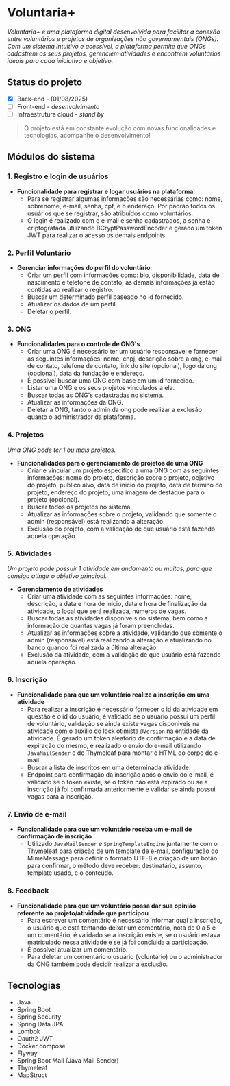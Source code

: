 # Voluntaria+

*Voluntaria+ é uma plataforma digital desenvolvida para facilitar a conexão entre 
voluntários e projetos de organizações não governamentais (ONGs). 
Com um sistema intuitivo e acessível, a plataforma permite que ONGs 
cadastrem os seus projetos, gerenciem atividades e encontrem voluntários 
ideais para cada iniciativa e objetivo.*

## Status do projeto
- [x] Back-end - (01/08/2025)
- [ ] Front-end - *desenvolvimento*
- [ ] Infraestrutura cloud - *stand by*

> O projeto está em constante evolução com novas funcionalidades e tecnologias, acompanhe o desenvolvimento!

## Módulos do sistema

### 1. **Registro e login de usuários**
- **Funcionalidade para registrar e logar usuários na plataforma**:
    - Para se registrar algumas informações são necessárias como: nome, sobrenome, e-mail, senha, cpf,
    e o endereço. Por padrão todos os usuários que se registrar, são atribuídos como voluntários.
    - O login é realizado com o e-mail e senha cadastrados, a senha é criptografada utilizando BCryptPasswordEncoder e
    gerado um token JWT para realizar o acesso os demais endpoints.

### 2. **Perfil Voluntário**
- **Gerenciar informações do perfil do voluntário**:
  - Criar um perfil com informações como: bio, disponibilidade, data de nascimento
  e telefone de contato, as demais informações já estão contidas ao realizar o registro.
  - Buscar um determinado perfil baseado no id fornecido.
  - Atualizar os dados de um perfil.
  - Deletar o perfil.

### 3. **ONG**
- **Funcionalidades para o controle de ONG's**
  - Criar uma ONG é necessário ter um usuário responsável e fornecer as seguintes informações: nome, cnpj, descrição sobre a ong, e-mail de contato,
  telefone de contato, link do site (opcional), logo da ong (opcional), data da fundação e endereço.
  - É possível buscar uma ONG com base em um id fornecido.
  - Listar uma ONG e os seus projetos vinculados a ela.
  - Buscar todas as ONG's cadastradas no sistema.
  - Atualizar as informações da ONG.
  - Deletar a ONG, tanto o admin da ong pode realizar a exclusão quanto o administrador da plataforma.

### 4. **Projetos**
*Uma ONG pode ter 1 ou mais projetos.*
- **Funcionalidades para o gerenciamento de projetos de uma ONG**
  -  Criar e vincular um projeto especifico a uma ONG com as seguintes informações: nome do projeto, descrição sobre o projeto, objetivo do projeto, publico alvo,
  data de inicio do projeto, data de termino do projeto, endereço do projeto, uma imagem de destaque para o projeto (opcional).
  - Buscar todos os projetos no sistema.
  - Atualizar as informações sobre o projeto, validando que somente o admin (responsável) está realizando a alteração.
  - Exclusão do projeto, com a validação de que usuário está fazendo aquela operação.

### 5. **Atividades**
*Um projeto pode possuir 1 atividade em andamento ou muitas, para que consiga atingir o objetivo principal.*
- **Gerenciamento de atividades**
  - Criar uma atividade com as seguintes informações: nome, descrição, a data e hora de inicio, data e hora de finalização da atividade, o local que será realizada, 
  números de vagas.
  - Buscar todas as atividades disponiveis no sistema, bem como a informação de quantas vagas já foram preenchidas.
  - Atualizar as informações sobre a atividade, validando que somente o admin (responsável) está realizando a alteração e atualizando no banco quando foi realizada a 
  última alteração.
  - Exclusão da atividade, com a validação de que usuário está fazendo aquela operação.

### 6. **Inscrição**
- **Funcionalidade para que um voluntário realize a inscrição em uma atividade**
  - Para realizar a inscrição é necessário fornecer o id da atividade em questão e o id do usuário, é validado se o usuário possui um perfil de voluntário,
  validação se ainda existe vagas disponiveis na atividade com o auxílio do lock otimista ```@Version```  na entidade da atividade. É gerado um token aleatório de 
  confirmação e a data de expiração do mesmo, é realizado o envio do e-mail utilizando ```JavaMailSender``` e do Thymeleaf para montar o HTML do corpo do e-mail.
  - Buscar a lista de inscritos em uma determinada atividade.
  - Endpoint para confirmação da inscrição após o envio do e-mail, é validado se o token existe, se o token não está expirado ou se a inscrição já foi confirmada anteriormente e
  validar se ainda possui vagas para a inscrição.

### 7. **Envio de e-mail**
- **Funcionalidade para que um voluntário receba um e-mail de confirmação de inscrição**
  - Utilizado ```JavaMailSender``` e ```SpringTemplateEngine``` juntamente com o Thymeleaf para criação de um template de e-mail, configuração do MimeMessage para definir o formato UTF-8
  e criação de um botão para confirmar, o método deve receber: destinatário, assunto, template usado, e o conteúdo.

### 8. **Feedback**
- **Funcionalidade para que um voluntário possa dar sua opinião referente ao projeto/atividade que participou**
  - Para escrever um comentário é necessário informar qual a inscrição, o usuário que está tentando deixar um comentário, nota de 0 a 5 e um comentário, é validado se a inscrição
  existe, se o usuário estava matriculado nessa atividade e se já foi concluida a participação.
  - É possível atualizar um comentário.
  - Para deletar um comentário o usuário (voluntário) ou o administrador da ONG também pode decidir realizar a exclusão.
  
## Tecnologias

- Java
- Spring Boot
- Spring Security
- Spring Data JPA
- Lombok
- Oauth2 JWT
- Docker compose
- Flyway
- Spring Boot Mail (Java Mail Sender)
- Thymeleaf
- MapStruct
